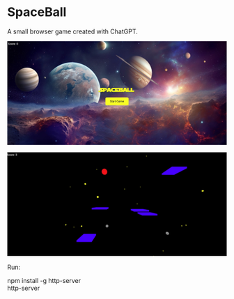 # SpaceBall

A small browser game created with ChatGPT.

![SpaceBall Splashscreen](screenshot_1.jpg)

![SpaceBall](screenshot_2.jpg)

Run:

npm install -g http-server  
http-server
